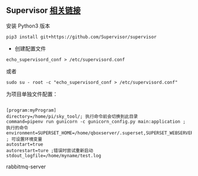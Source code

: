 
## Supervisor  [相关链接](https://www.restran.net/2015/10/04/supervisord-tutorial/)

安装 Python3 版本 

` pip3 install git+https://github.com/Supervisor/supervisor `

* 创建配置文件 

` echo_supervisord_conf > /etc/supervisord.conf `

或者 

` sudo su - root -c "echo_supervisord_conf > /etc/supervisord.conf" `


为项目单独文件配置：

```

[program:myProgram]
directory=/home/pi/sky_tool/; 执行命令前会切换到此目录
command=pipenv run gunicorn -c gunicorn_config.py main:application ; 执行的命令
environment=SUPERSET_HOME=/home/qboxserver/.superset,SUPERSET_WEBSERVER_PORT=7070 ; 可设置环境变量
autostart=true
autorestart=ture ;错误时尝试重新启动
stdout_logfile=/home/myname/test.log

```

rabbitmq-server